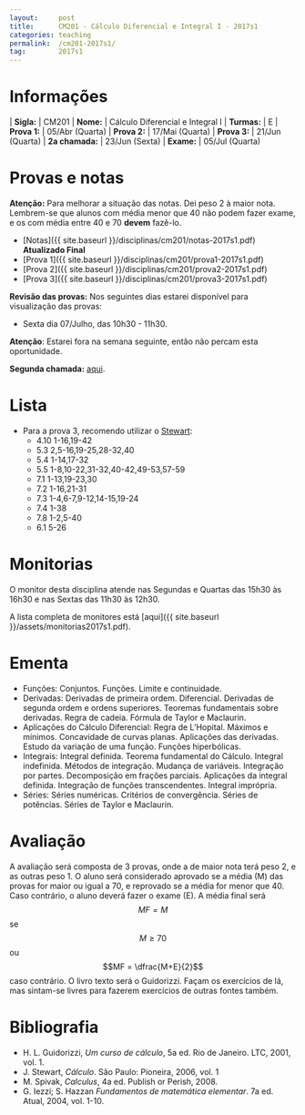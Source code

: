```yaml
---
layout:     post
title:      CM201 - Cálculo Diferencial e Integral I - 2017s1
categories: teaching
permalink:  /cm201-2017s1/
tag:        2017s1
---
```


# Informações

  | **Sigla:**      | CM201
  | **Nome:**       | Cálculo Diferencial e Integral I
  | **Turmas:**     | E
  | **Prova 1:**    | 05/Abr (Quarta)
  | **Prova 2:**    | 17/Mai (Quarta)
  | **Prova 3:**    | 21/Jun (Quarta)
  | **2a chamada:** | 23/Jun (Sexta)
  | **Exame:**      | 05/Jul (Quarta)

# Provas e notas

**Atenção:** Para melhorar a situação das notas. Dei peso 2 à maior nota.
Lembrem-se que alunos com média menor que 40 não podem fazer exame, e os com
média entre 40 e 70 **devem** fazê-lo.

- [Notas]({{ site.baseurl }}/disciplinas/cm201/notas-2017s1.pdf) **Atualizado Final**
- [Prova 1]({{ site.baseurl }}/disciplinas/cm201/prova1-2017s1.pdf)
- [Prova 2]({{ site.baseurl }}/disciplinas/cm201/prova2-2017s1.pdf)
- [Prova 3]({{ site.baseurl }}/disciplinas/cm201/prova3-2017s1.pdf)

**Revisão das provas:** Nos seguintes dias estarei disponível para visualização
das provas:

- Sexta dia 07/Julho, das 10h30 - 11h30.

**Atenção**: Estarei fora na semana seguinte, então não percam esta oportunidade.

**Segunda chamada:** [aqui](http://www.mat.ufpr.br/departamento/documentos.html).

# Lista

- Para a prova 3, recomendo utilizar o [Stewart](http://mayraclara.mat.br/mat_dif/calculo1/james_stewart1.pdf):
  - 4.10 1-16,19-42
  - 5.3 2,5-16,19-25,28-32,40
  - 5.4 1-14,17-32
  - 5.5 1-8,10-22,31-32,40-42,49-53,57-59
  - 7.1 1-13,19-23,30
  - 7.2 1-16,21-31
  - 7.3 1-4,6-7,9-12,14-15,19-24
  - 7.4 1-38
  - 7.8 1-2,5-40
  - 6.1 5-26

# Monitorias

O monitor desta disciplina atende nas Segundas e Quartas das 15h30 às 16h30 e
nas Sextas das 11h30 às 12h30.

A lista completa de monitores está
[aqui]({{ site.baseurl }}/assets/monitorias2017s1.pdf).

# Ementa

  - Funções: Conjuntos. Funções.  Limite e continuidade.
  - Derivadas: Derivadas de primeira ordem.  Diferencial.  Derivadas de segunda
    ordem e ordens superiores.  Teoremas fundamentais sobre derivadas.  Regra de
    cadeia.  Fórmula de Taylor e Maclaurin.
  - Aplicações do Cálculo Diferencial: Regra de L’Hopital.  Máximos e mínimos.
    Concavidade de curvas planas.  Aplicações das derivadas.  Estudo da variação
    de uma função.  Funções hiperbólicas.
  - Integrais: Integral definida.  Teorema fundamental do Cálculo.  Integral
    indefinida.  Métodos de integração.  Mudança de variáveis.  Integração por
    partes.  Decomposição em frações parciais.  Aplicações da integral definida.
    Integração de funções transcendentes.  Integral imprópria.
  - Séries: Séries numéricas.  Critérios de convergência.  Séries de potências.
    Séries de Taylor e Maclaurin.

# Avaliação

A avaliação será composta de 3 provas, onde a de maior nota terá peso 2, e as outras peso 1.
O aluno será considerado aprovado se a média (M) das provas for maior ou igual a 70, e reprovado
se a média for menor que 40.
Caso contrário, o aluno deverá fazer o exame (E). A média final será $$MF = M$$ se $$M \geq 70$$ ou
$$MF = \dfrac{M+E}{2}$$ caso contrário.
O livro texto será o Guidorizzi. Façam os exercícios de lá, mas sintam-se livres
para fazerem exercícios de outras fontes também.

# Bibliografia 
  - H. L. Guidorizzi, _Um curso de cálculo_, 5a ed. Rio de Janeiro. LTC, 2001, vol. 1.
  - J. Stewart, _Cálculo_. São Paulo: Pioneira, 2006, vol. 1
  - M. Spivak, _Calculus_, 4a ed. Publish or Perish, 2008.
  - G. Iezzi; S. Hazzan _Fundamentos de matemática elementar_. 7a ed. Atual, 2004, vol. 1-10.
